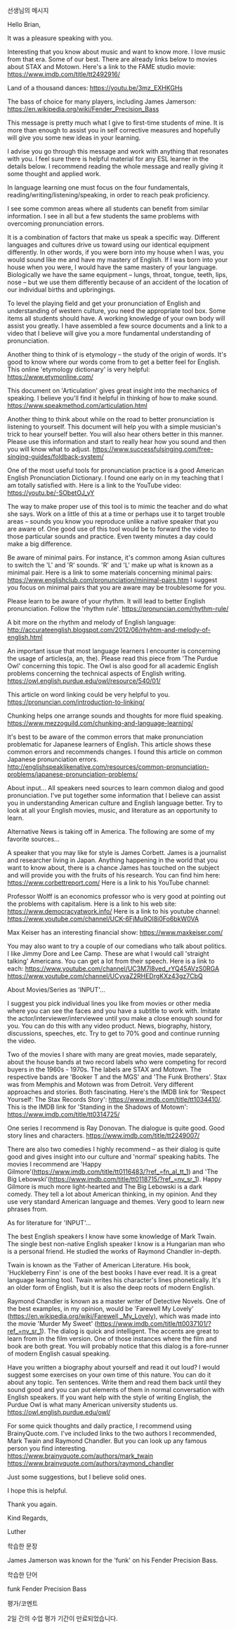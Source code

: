 선생님의 메시지

Hello Brian, 

It was a pleasure speaking with you. 

Interesting that you know about music and want to know more. I love music from that era. Some of our best. There are already links below to movies about STAX and Motown. Here's a link to the FAME studio movie: https://www.imdb.com/title/tt2492916/ 

Land of a thousand dances: https://youtu.be/3mz_EXHKGHs 

The bass of choice for many players, including James Jamerson: https://en.wikipedia.org/wiki/Fender_Precision_Bass 

This message is pretty much what I give to first-time students of mine. It is more than enough to assist you in self corrective measures and hopefully will give you some new ideas in your learning. 

I advise you go through this message and work with anything that resonates with you. I feel sure there is helpful material for any ESL learner in the details below. I recommend reading the whole message and really giving it some thought and applied work. 

In language learning one must focus on the four fundamentals, reading/writing/listening/speaking, in order to reach peak proficiency. 

I see some common areas where all students can benefit from similar information. I see in all but a few students the same problems with overcoming pronunciation errors. 

It is a combination of factors that make us speak a specific way. Different languages and cultures drive us toward using our identical equipment differently. In other words, if you were born into my house when I was, you would sound like me and have my mastery of English. If I was born into your house when you were, I would have the same mastery of your language. Biologically we have the same equipment – lungs, throat, tongue, teeth, lips, nose – but we use them differently because of an accident of the location of our individual births and upbringings. 

To level the playing field and get your pronunciation of English and understanding of western culture, you need the appropriate tool box. Some items all students should have. A working knowledge of your own body will assist you greatly. I have assembled a few source documents and a link to a video that I believe will give you a more fundamental understanding of pronunciation. 

Another thing to think of is etymology – the study of the origin of words. It's good to know where our words come from to get a better feel for English. This online 'etymology dictionary' is very helpful: https://www.etymonline.com/ 

This document on 'Articulation' gives great insight into the mechanics of speaking. I believe you'll find it helpful in thinking of how to make sound. https://www.speakmethod.com/articulation.html 

Another thing to think about while on the road to better pronunciation is listening to yourself. This document will help you with a simple musician's trick to hear yourself better. You will also hear others better in this manner. Please use this information and start to really hear how you sound and then you will know what to adjust. https://www.successfulsinging.com/free-singing-guides/foldback-system/ 

One of the most useful tools for pronunciation practice is a good American English Pronunciation Dictionary. I found one early on in my teaching that I am totally satisfied with. Here is a link to the YouTube video: https://youtu.be/-SObetOJ_yY 

The way to make proper use of this tool is to mimic the teacher and do what she says. Work on a little of this at a time or perhaps use it to target trouble areas – sounds you know you reproduce unlike a native speaker that you are aware of. One good use of this tool would be to forward the video to those particular sounds and practice. Even twenty minutes a day could make a big difference. 

Be aware of minimal pairs. For instance, it's common among Asian cultures to switch the 'L' and 'R' sounds. 'R' and 'L' make up what is known as a minimal pair. Here is a link to some materials concerning minimal pairs: https://www.englishclub.com/pronunciation/minimal-pairs.htm I suggest you focus on minimal pairs that you are aware may be troublesome for you. 

Please learn to be aware of your rhythm. It will lead to better English pronunciation. Follow the 'rhythm rule'. https://pronuncian.com/rhythm-rule/ 

A bit more on the rhythm and melody of English language: http://accurateenglish.blogspot.com/2012/06/rhyhtm-and-melody-of-english.html 

An important issue that most language learners I encounter is concerning the usage of articles(a, an, the). Please read this piece from 'The Purdue Owl' concerning this topic. The Owl is also good for all academic English problems concerning the technical aspects of English writing. https://owl.english.purdue.edu/owl/resource/540/01/ 

This article on word linking could be very helpful to you. https://pronuncian.com/introduction-to-linking/ 

Chunking helps one arrange sounds and thoughts for more fluid speaking. https://www.mezzoguild.com/chunking-and-language-learning/ 

It's best to be aware of the common errors that make pronunciation problematic for Japanese learners of English. This article shows these common errors and recommends changes. I found this article on common Japanese pronunciation errors. http://englishspeaklikenative.com/resources/common-pronunciation-problems/japanese-pronunciation-problems/ 

About input... All speakers need sources to learn common dialog and good pronunciation. I've put together some information that I believe can assist you in understanding American culture and English language better. Try to look at all your English movies, music, and literature as an opportunity to learn. 

Alternative News is taking off in America. The following are some of my favorite sources... 

A speaker that you may like for style is James Corbett. James is a journalist and researcher living in Japan. Anything happening in the world that you want to know about, there is a chance James has touched on the subject and will provide you with the fruits of his research. You can find him here: https://www.corbettreport.com/ Here is a link to his YouTube channel: 

Professor Wolff is an economics professor who is very good at pointing out the problems with capitalism. Here is a link to his web site: https://www.democracyatwork.info/ Here is a link to his youtube channel: https://www.youtube.com/channel/UCK-6FjMu9OI8i0Fo6bkW0VA 

Max Keiser has an interesting financial show: https://www.maxkeiser.com/ 

You may also want to try a couple of our comedians who talk about politics. I like Jimmy Dore and Lee Camp. These are what I would call 'straight talking' Americans. You can get a lot from their speech. Here is a link to each: https://www.youtube.com/channel/UC3M7l8ved_rYQ45AVzS0RGA https://www.youtube.com/channel/UCyvaZ2RHEDrgKXz43gz7CbQ

About Movies/Series as 'INPUT'... 

I suggest you pick individual lines you like from movies or other media where you can see the faces and you have a subtitle to work with. Imitate the actor/interviewer/interviewee until you make a close enough sound for you. You can do this with any video product. News, biography, history, discussions, speeches, etc. Try to get to 70% good and continue running the video. 

Two of the movies I share with many are great movies, made separately, about the house bands at two record labels who were competing for record buyers in the 1960s - 1970s. The labels are STAX and Motown. The respective bands are 'Booker T and the MGS' and 'The Funk Brothers'. Stax was from Memphis and Motown was from Detroit. Very different approaches and stories. Both fascinating. Here's the IMDB link for 'Respect Yourself: The Stax Records Story': https://www.imdb.com/title/tt1034410/. This is the IMDB link for 'Standing in the Shadows of Motown': https://www.imdb.com/title/tt0314725/ 

One series I recommend is Ray Donovan. The dialogue is quite good. Good story lines and characters. https://www.imdb.com/title/tt2249007/ 

There are also two comedies I highly recommend – as their dialog is quite good and gives insight into our culture and 'normal' speaking habits. The movies I recommend are 'Happy Gilmore'(https://www.imdb.com/title/tt0116483/?ref_=fn_al_tt_1) and 'The Big Lebowski'(https://www.imdb.com/title/tt0118715/?ref_=nv_sr_1). Happy Gilmore is much more light-hearted and The Big Lebowski is a dark comedy. They tell a lot about American thinking, in my opinion. And they use very standard American language and themes. Very good to learn new phrases from. 

As for literature for 'INPUT'... 

The best English speakers I know have some knowledge of Mark Twain. The single best non-native English speaker I know is a Hungarian man who is a personal friend. He studied the works of Raymond Chandler in-depth. 

Twain is known as the 'Father of American Literature. His book, 'Huckleberry Finn' is one of the best books I have ever read. It is a great language learning tool. Twain writes his character's lines phonetically. It's an older form of English, but it is also the deep roots of modern English. 

Raymond Chandler is known as a master writer of Detective Novels. One of the best examples, in my opinion, would be 'Farewell My Lovely' (https://en.wikipedia.org/wiki/Farewell,_My_Lovely), which was made into the movie 'Murder My Sweet' (https://www.imdb.com/title/tt0037101/?ref_=nv_sr_1). The dialog is quick and intelligent. The accents are great to learn from in the film version. One of those instances where the film and book are both great. You will probably notice that this dialog is a fore-runner of modern English casual speaking. 

Have you written a biography about yourself and read it out loud? I would suggest some exercises on your own time of this nature. You can do it about any topic. Ten sentences. Write them and read them back until they sound good and you can put elements of them in normal conversation with English speakers. If you want help with the style of writing English, the Purdue Owl is what many American university students us. https://owl.english.purdue.edu/owl/ 

For some quick thoughts and daily practice, I recommend using BrainyQuote.com. I've included links to the two authors I recommended, Mark Twain and Raymond Chandler. But you can look up any famous person you find interesting. https://www.brainyquote.com/authors/mark_twain https://www.brainyquote.com/authors/raymond_chandler

Just some suggestions, but I believe solid ones. 

I hope this is helpful. 

Thank you again. 

Kind Regards, 

Luther

학습한 문장

James Jamerson was known for the 'funk' on his Fender Precision Bass.

학습한 단어

funk
Fender Precision Bass

평가/코멘트

2일 간의 수업 평가 기간이 만료되었습니다.
